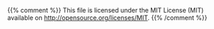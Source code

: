 
{{% comment %}}
This file is licensed under the MIT License (MIT) available on
http://opensource.org/licenses/MIT.
{{% /comment %}}

[bitcoin addr message]: https://bitcoin.org/en/developer-reference#addr "The P2P network message which relays IP addresses and port numbers of active nodes to other nodes and clients, allowing decentralized peer discovery."
[bitcoin alert message]: https://bitcoin.org/en/developer-reference#alert "The P2P network message which sends alerts in case of major software problems."
[bitcoin block message]: https://bitcoin.org/en/developer-reference#block "The P2P network message which sends a serialized block"
[bitcoin feefilter message]: https://bitcoin.org/en/developer-reference#feefilter "The P2P network message which requests the receiving peer not relay any transactions below the specified fee rate"
[bitcoin filteradd message]: https://bitcoin.org/en/developer-reference#filteradd "A P2P protocol message used to add a data element to an existing bloom filter."
[bitcoin filterclear message]: https://bitcoin.org/en/developer-reference#filterclear "A P2P protocol message used to remove an existing bloom filter."
[bitcoin filterload message]: https://bitcoin.org/en/developer-reference#filterclear "A P2P protocol message used to send a filter to a remote peer, requesting that they only send transactions which match the filter."
[bitcoin getaddr message]: https://bitcoin.org/en/developer-reference#getaddr "A P2P protool message used to request an addr message containing connection information for other nodes"
[bitcoin getblocks message]: https://bitcoin.org/en/developer-reference#getblocks "A P2P protocol message used to request an inv message containing a range of block header hashes"
[bitcoin getdata message]: https://bitcoin.org/en/developer-reference#getdata "A P2P protocol message used to request one or more transactions, blocks, or merkle blocks"
[bitcoin getheaders message]: https://bitcoin.org/en/developer-reference#getheaders "A P2P protocol message used to request a range of block headers"
[bitcoin headers message]: https://bitcoin.org/en/developer-reference#headers "A P2P protocol message containing one or more block headers"
[bitcoin inv message]: https://bitcoin.org/en/developer-reference#inv "A P2P protocol message used to send inventories of transactions and blocks known to the transmitting peer"
[bitcoin mempool message]: https://bitcoin.org/en/developer-reference#mempool "A P2P protocol message used to request one or more inv messages with currently-unconfirmed transactions"
[bitcoin merkleblock message]: https://bitcoin.org/en/developer-reference#merkleblock "A P2P protocol message used to request a filtered block useful for SPV proofs"
[bitcoin notfound message]: https://bitcoin.org/en/developer-reference#notfound "A P2P protocol message sent to indicate that the requested data was not available"
[bitcoin ping message]: https://bitcoin.org/en/developer-reference#ping "A P2P network message used to see if the remote host is still connected"
[bitcoin pong message]: https://bitcoin.org/en/developer-reference#pong "A P2P network message used to reply to a P2P network ping message"
[bitcoin reject message]: https://bitcoin.org/en/developer-reference#reject "A P2P network message used to indicate a previously-received message was rejected for some reason"
[bitcoin sendheaders message]: https://bitcoin.org/en/developer-reference#sendheaders "A P2P network message used to request new blocks be announced through headers messages rather than inv messages"
[bitcoin tx message]: https://bitcoin.org/en/developer-reference#tx "A P2P protocol message which sends a single serialized transaction"
[bitcoin verack message]: https://bitcoin.org/en/developer-reference#verack "A P2P network message sent in reply to a version message to confirm a connection has been established"
[bitcoin version message]: https://bitcoin.org/en/developer-reference#version "A P2P network message sent at the begining of a connection to allow protocol version negotiation"
[block height]: /docs/skycoin/_data/glossary/en/block-height.yaml
[block sequence number]: /glossary/block-sequence-number.yaml
[blocks-first]: /dev-docs/guides/p2p_network#blocks-first
[coin hour]: /dev-docs/guides/transactions#coin-hours
[core executable]: https://github.com/skycoin/skycoin/releases
[core git]: https://github.com/skycoin/skycoin
[dev communities]: /en/development#devcommunities
[distribution addresses]: /glossary/distribution-addresses.yaml
[dns a records]: http://tools.ietf.org/html/rfc1035#section-3.2.2
[docs issue]: https://github.com/skycoin/docs/issues
[getb message]: /dev-docs/references/p2p_networking#get-blocks
[gett message]: /dev-docs/references/p2p_networking#get-transactions
[getp message]: /dev-docs/references/p2p_networking#get-peers
[givb message]: /dev-docs/references/p2p_networking#give-blocks
[givp message]: /dev-docs/references/p2p_networking#give-peers
[givt message]: /dev-docs/references/p2p_networking#give-transactions
[annt message]: /dev-docs/references/p2p_networking#announce-transactions
[annb message]: /dev-docs/references/p2p_networking#announce-blocks
[head block]: /glossary/head-block.yaml
[high-speed block relay network]: https://www.mail-archive.com/bitcoin-development@lists.sourceforge.net/msg03189.html
[intr message]: /dev-docs/references/p2p_networking#introduction
[introduction handshake]: https://en.wikipedia.org/wiki/Handshaking "A handshake is an automated process of negotiation between two communicating participants that establishes the protocols of a communications channel, at the start of the communication, before full communication begins. It follows the physical establishment of the channel and precedes normal information transfer."
[maximum message length]: /glossary/maximum-message-length.yaml
[miner]: https://bitcoin.org/en/developer-guide#mining
[network]: /en/developer-guide#term-network "The Skycoin gnet P2P network which broadcasts transactions and blocks"
[not a specification]: /dev-docs/references/intro#not-a-specification
[proof of burn]: /dev-docs/guides/block_chain#proof-of-burn
[proof of work]: https://en.wikipedia.org/wiki/Proof-of-work_system "A proof-of-work (POW) system (or protocol, or function) is an economic measure to deter denial of service attacks and other service abuses such as spam on a network by requiring some work from the service requester, usually meaning processing time by a computer."
[rfc5737]: http://tools.ietf.org/html/rfc5737
[section creating a bloom filter]: /en/developer-examples#creating-a-bloom-filter
[section message header]: /en/developer-reference#message-headers
[section protocol versions]: /en/developer-reference#protocol-versions
[section serialized blocks]: /en/developer-reference#serialized-blocks
[skycoin web wallet]: https://github.com/skycoin/skycoin-web
[skycoin developers discussion channel]: https://t.me/skycoindev
[skycoin.go at master]: https://github.com/skycoin/skycoin/tree/master/cmd/skycoin
[skycoin.go at testnet]: https://github.com/skycoin/skycoin/tree/testnet/cmd/skycoin
[standard block relay]: /en/developer-guide#term-standard-block-relay "The regular block relay method: announcing a block with an inv message and waiting for a response TODO: REVIEW"
[tor]: https://en.wikipedia.org/wiki/Tor_%28anonymity_network%29
[unsolicited block push]: /en/developer-guide#term-unsolicited-block-push "When a master node sends a GIVB message without sending an ANNB message first TODO: REVIEW"
[well known public peers]: https://downloads.skycoin.net/blockchain/peers.txt "A public list of Skycoin nodes maintained by Skycoin community members. These are not trusted initial network seed nodes"
[unsolicited block push]: /en/developer-guide#term-unsolicited-block-push "When a master node sends a GIVB message without sending an ANNB message first"
[secp256k1 signature]: https://en.bitcoin.it/wiki/Secp256k1
[direct headers announcement]: https://bitcoin.org/en/developer-guide#block-broadcasting
